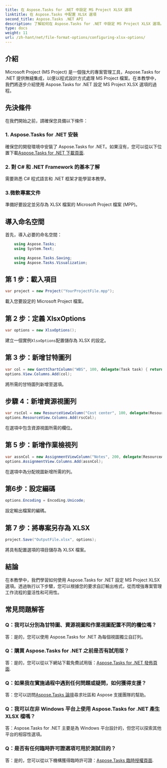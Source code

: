 ```yaml
---
title: 在 Aspose.Tasks for .NET 中設定 MS Project XLSX 選項
linktitle: 在 Aspose.Tasks 中配置 XLSX 選項
second_title: Aspose.Tasks .NET API
description: 了解如何在 Aspose.Tasks for .NET 中設定 MS Project XLSX 選項。輕鬆自訂列、編碼等。
type: docs
weight: 11
url: /zh-hant/net/file-format-options/configuring-xlsx-options/
---
```

## 介紹
Microsoft Project (MS Project) 是一個強大的專案管理工具，Aspose.Tasks for .NET 提供無縫集成，以便以程式設計方式處理 MS Project 檔案。在本教學中，我們將逐步介紹使用 Aspose.Tasks for .NET 設定 MS Project XLSX 選項的過程。
## 先決條件
在我們開始之前，請確保您具備以下條件：
### 1. Aspose.Tasks for .NET 安裝
確保您的開發環境中安裝了 Aspose.Tasks for .NET。如果沒有，您可以從以下位置下載[Aspose.Tasks for .NET 下載頁面](https://releases.aspose.com/tasks/net/).
### 2. 對 C# 和 .NET Framework 的基本了解
需要熟悉 C# 程式語言和 .NET 框架才能學習本教學。
### 3.微軟專案文件
準備好要設定並另存為 XLSX 檔案的 Microsoft Project 檔案 (MPP)。

## 導入命名空間
首先，導入必要的命名空間：
```csharp
    using Aspose.Tasks;
    using System.Text;
    
    using Aspose.Tasks.Saving;
    using Aspose.Tasks.Visualization;
```

## 第 1 步：載入項目
```csharp
var project = new Project("YourProjectFile.mpp");
```
載入您要設定的 Microsoft Project 檔案。
## 第 2 步：定義 XlsxOptions
```csharp
var options = new XlsxOptions();
```
建立一個實例`XlsxOptions`配置儲存為 XLSX 的設定。
## 第 3 步：新增甘特圖列
```csharp
var col = new GanttChartColumn("WBS", 100, delegate(Task task) { return task.Get(Tsk.WBS); });
options.View.Columns.Add(col);
```
將所需的甘特圖列新增至選項。
## 步驟 4：新增資源視圖列
```csharp
var rscCol = new ResourceViewColumn("Cost center", 100, delegate(Resource resource) { return resource.Get(Rsc.CostCenter); });
options.ResourceView.Columns.Add(rscCol);
```
在選項中包含資源視圖所需的欄位。
## 第 5 步：新增作業檢視列
```csharp
var assnCol = new AssignmentViewColumn("Notes", 200, delegate(ResourceAssignment assignment) { return assignment.Get(Asn.NotesText); });
options.AssignmentView.Columns.Add(assnCol);
```
在選項中為分配視圖新增所需的列。
## 第6步：設定編碼
```csharp
options.Encoding = Encoding.Unicode;
```
設定輸出檔案的編碼。
## 第 7 步：將專案另存為 XLSX
```csharp
project.Save("OutputFile.xlsx", options);
```
將具有配置選項的項目儲存為 XLSX 檔案。

## 結論
在本教學中，我們學習如何使用 Aspose.Tasks for .NET 設定 MS Project XLSX 選項。透過執行以下步驟，您可以根據您的要求自訂輸出格式，從而增強專案管理工作流程的靈活性和可用性。
## 常見問題解答

### Q：我可以分別為甘特圖、資源視圖和作業視圖配置不同的欄位嗎？

答：是的，您可以使用 Aspose.Tasks for .NET 為每個視圖獨立自訂列。

### Q：購買 Aspose.Tasks for .NET 之前是否有試用版？

答：是的，您可以從以下網站下載免費試用版：[Aspose.Tasks for .NET 發佈頁面](https://releases.aspose.com/).

### Q：如果我在實施過程中遇到任何問題或疑問，如何獲得支援？

答：您可以訪問[Aspose.Tasks 論壇](https://forum.aspose.com/c/tasks/15)尋求社區和 Aspose 支援團隊的幫助。

### Q：我可以在非 Windows 平台上使用 Aspose.Tasks for .NET 產生 XLSX 檔嗎？

答：Aspose.Tasks for .NET 主要是為 Windows 平台設計的，但您可以探索其他平台的相容性選項。

### Q：是否有任何臨時許可證選項可用於測試目的？

答：是的，您可以從以下機構獲得臨時許可證：[Aspose.Tasks 臨時授權頁面](https://purchase.aspose.com/temporary-license/).